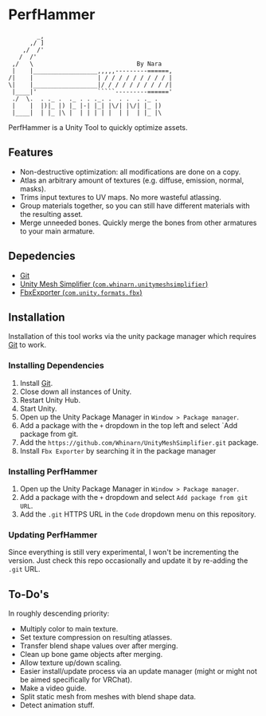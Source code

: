 ﻿# PerfHammer

```text
        _,
      ,/ ]
    ,/  /'
   /  /'
 ,/   \                             By Nara
 |    |__________________,,,,,---------======,
/|    |                  | / / / / / / / / / |
\|    |__________________|/ / / / / / / / / /|
 |____|'                 `````---------======'
 ./  \.  . ._ .  ._ . . ._. .  . .  . ._ .
 |    |  |)|_ |) |_ |-| |_| |\/| |\/| |_ |)
 |____|  | |_ |\ |  | | | | |  | |  | |_ |\
```

PerfHammer is a Unity Tool to quickly optimize assets.

## Features

- Non-destructive optimization: all modifications are done on a copy.
- Atlas an arbitrary amount of textures (e.g. diffuse, emission, normal, masks).
- Trims input textures to UV maps. No more wasteful atlassing.
- Group materials together, so you can still have different materials with the resulting asset.
- Merge unneeded bones. Quickly merge the bones from other armatures to your main armature.

## Depedencies

- [Git](https://git-scm.com/download/win)
- [Unity Mesh Simplifier (`com.whinarn.unitymeshsimplifier`)](https://github.com/Whinarn/UnityMeshSimplifier)
- [FbxExporter (`com.unity.formats.fbx`)](https://github.com/Unity-Technologies/com.unity.formats.fbx)

## Installation

Installation of this tool works via the unity package manager which requires [Git](https://git-scm.com/download/win) to work.

### Installing Dependencies

1. Install [Git](https://git-scm.com/download/win).
2. Close down all instances of Unity.
3. Restart Unity Hub.
4. Start Unity.
5. Open up the Unity Package Manager in `Window > Package manager`.
6. Add a package with the `+` dropdown in the top left and select `Add package from git.
7. Add the `https://github.com/Whinarn/UnityMeshSimplifier.git` package.
8. Install `Fbx Exporter` by searching it in the package manager

### Installing PerfHammer

1. Open up the Unity Package Manager in `Window > Package manager`.
2. Add a package with the `+` dropdown and select `Add package from git URL`.
3. Add the `.git` HTTPS URL in the `Code` dropdown menu on this repository.

### Updating PerfHammer

Since everything is still very experimental, I won't be incrementing the version.
Just check this repo occasionally and update it by re-adding the `.git` URL.

## To-Do's

In roughly descending priority:

- Multiply color to main texture.
- Set texture compression on resulting atlasses.
- Transfer blend shape values over after merging.
- Clean up bone game objects after merging.
- Allow texture up/down scaling.
- Easier install/update process via an update manager (might or might not be aimed specifically for VRChat).
- Make a video guide.
- Split static mesh from meshes with blend shape data.
- Detect animation stuff.
